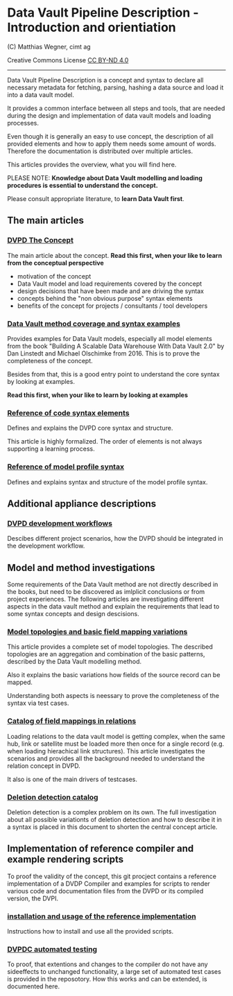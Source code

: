 Data Vault Pipeline Description - Introduction and orientiation
==============================
(C) Matthias Wegner, cimt ag

Creative Commons License [CC BY-ND 4.0](https://creativecommons.org/licenses/by-nd/4.0/)

---------

Data Vault Pipeline Description is a concept and syntax to declare all necessary metadata
for fetching, parsing, hashing a data source and load it
into a data vault model.

It provides a common interface between all steps and tools, that are needed during the 
design and implementation of data vault models and loading processes.

Even though it is generally an easy to use concept, the description of all provided
elements and how to apply them needs some amount of words. Therefore the documentation is distributed 
over multiple articles.

This articles provides the overview, what you will find here.

PLEASE NOTE: **Knowledge about Data Vault modelling and loading procedures
is essential to understand the concept.**

Please consult appropriate literature, to **learn Data Vault first**.

## The main articles

### [DVPD The Concept](./DVPD_The_Concept.md) 
The main article about the concept. **Read this first, when your like to learn from the conceptual perspective**
* motivation of the concept
* Data Vault model and load requirements covered by the concept
* design decisions that have been made and are driving the syntax
* concepts behind the "non obvious purpose" syntax elements
* benefits of the concept for projects / consultants / tool developers

### [Data Vault method coverage and syntax examples](./Data_Vault_method_coverage_and_syntax_examples.md) 
Provides examples for Data Vault models, especially all model elements from the book
"Building A Scalable Data Warehouse With Data Vault 2.0" by Dan Linstedt and 
Michael Olschimke from 2016. This is to prove the 
completeness of the concept.

Besides from that, this is a good entry point to understand the core syntax by looking at examples.

**Read this first, when your like to learn by looking at examples**

### [Reference of code syntax elements](./Reference_of_core_syntax_elements.md) 
Defines and explains the DVPD core syntax and structure.

This article is highly formalized. The order of elements
is not always supporting a learning process.

### [Reference of model profile syntax](./Reference_of_model_profile_syntax.md) 
Defines and explains syntax and structure of the model profile syntax.

## Additional appliance descriptions

### [DVPD development workflows](./dvpd_developmment_workflow_scenarios.md) 
Descibes different project scenarios, how the DVPD should be integrated in the development workflow.

## Model and method investigations
Some requirements of the Data Vault method are not directly described 
in the books, but need to be discovered as imlplicit conclusions or from project experiences. The following articles are investigating different aspects in the data vault method and explain the requirements that lead to some syntax concepts and design descisions.

### [Model topologies and basic field mapping variations](./Model_topologies_and_basic_field_mapping_variations.md)
This article provides a complete set of model topologies. The described topologies are an
aggregation and combination of the basic patterns, described by the Data Vault modelling method. 

Also it explains the basic variations how fields of the source
record can be mapped.

Understanding both aspects is neessary to prove the completeness of the syntax via test cases.

### [Catalog of field mappings in relations](./catalog_of_field_mappings_in_relations.md) 
Loading relations to the data vault model is getting complex, when the same hub, link or satellite must be loaded more then once for a single record (e.g. when loading hierachical link structures). This article investigates the scenarios and provides all the background needed to understand the relation concept in DVPD.

It also is one of the main drivers of testcases.

### [Deletion detection catalog](./deletion_detection_catalog.md)
Deletion detection is a complex problem on its own. 
The full investigation about all possible variationts
of deletion detection and how to describe it in a syntax is
placed in this document to shorten the central concept article.

## Implementation of reference compiler and example rendering scripts
To proof the validity of the concept, this git procject contains a reference implementation of a DVDP Compiler and examples 
for scripts to render various code and documentation files from the DVPD or its compiled version, the DVPI.

### [installation and usage of the reference implementation](Installation_and_usage_of_the_reference_implementation.md)
Instructions how to install and use all the provided scripts.

### [DVPDC automated testing](DVPDC_automated_testing.md)
To proof, that extentions and changes to the compiler do not have any sideeffects to unchanged functionality,
a large set of automated test cases is provided in the reposotory. 
How this works and can be extended, is documented here.





